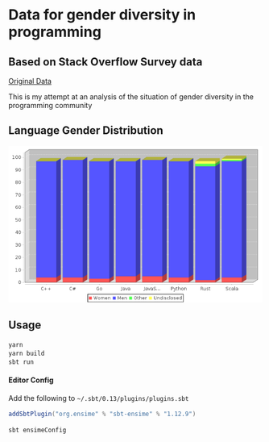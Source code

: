 # Data for gender diversity in programming
## Based on Stack Overflow Survey data
[Original Data](http://stackoverflow.com/insights/survey)

This is my attempt at an analysis of the situation of gender diversity in the programming community

## Language Gender Distribution
![Chart](./charts/languageGenderDistribution.png)

## Usage

```sh
yarn
yarn build
sbt run
```


#### Editor Config

Add the following to `~/.sbt/0.13/plugins/plugins.sbt`

```scala
addSbtPlugin("org.ensime" % "sbt-ensime" % "1.12.9")
```



`sbt ensimeConfig`
